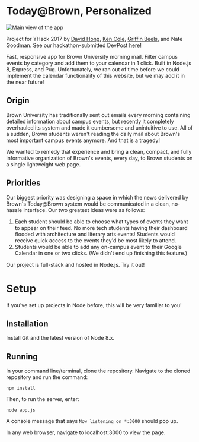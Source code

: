 # Today@Brown, Personalized

![Main view of the app](https://challengepost-s3-challengepost.netdna-ssl.com/photos/production/software_photos/000/579/875/datas/gallery.jpg)

Project for YHack 2017 by [David Hong](https://github.com/Oasiris), [Ken Cole](https://github.com/Naching), [Griffin Beels](https://github.com/griffinbeels), and Nate Goodman. See our hackathon-submitted DevPost [here](https://devpost.com/software/today-at-brown-node)!

Fast, responsive app for Brown University morning mail. Filter campus events by category and add them to your calendar in 1 click. Built in Node.js 8, Express, and Pug. Unfortunately, we ran out of time before we could implement the calendar functionality of this website, but we may add it in the near future!

## Origin

Brown University has traditionally sent out emails every morning containing detailed information about campus events, but recently it completely overhauled its system and made it cumbersome and unintuitive to use. All of a sudden, Brown students weren't reading the daily mail about Brown's most important campus events anymore. And that is a tragedy!

We wanted to remedy that experience and bring a clean, compact, and fully informative organization of Brown's events, every day, to Brown students on a single lightweight web page.

## Priorities

Our biggest priority was designing a space in which the news delivered by Brown's Today@Brown system would be communicated in a clean, no-hassle interface. Our two greatest ideas were as follows:

1. Each student should be able to choose what types of events they want to appear on their feed. No more tech students having their dashboard flooded with architecture and literary arts events! Students would receive quick access to the events they'd be most likely to attend.
2. Students would be able to add any on-campus event to their Google Calendar in one or two clicks. (We didn't end up finishing this feature.)

Our project is full-stack and hosted in Node.js. Try it out!

# Setup

If you've set up projects in Node before, this will be very familiar to you!

## Installation
Install Git and the latest version of Node 8.x.

## Running

In your command line/terminal, clone the repository. Navigate to the cloned repository and run the command:

```
npm install
```

Then, to run the server, enter:

```
node app.js
```

A console message that says `Now listening on *:3000` should pop up.

In any web browser, navigate to localhost:3000 to view the page.
